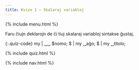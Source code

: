 ```yaml
---
title: Kvizo 1 — Skalaraj variabloj
---
```


{% include menu.html %}

Faru ĉiujn deklarojn de ĉi tiuj skalaraj variabloj sintakse ĝustaj.

{:.quiz-code}
my | ␣␣ $nomo;
$ | my ␣aĝo;
$ | my ␣titolo;

{% include quiz.html %}

{% include nav.html %}